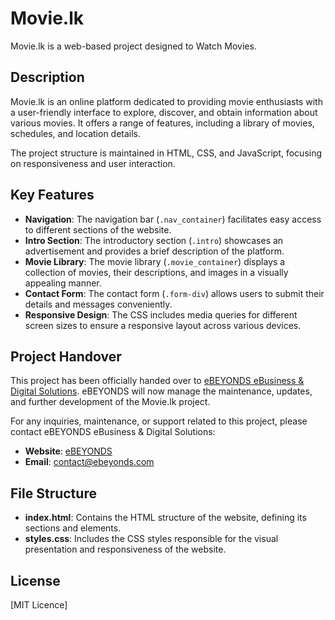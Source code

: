 # Movie.lk

Movie.lk is a web-based project designed to Watch Movies.

## Description

Movie.lk is an online platform dedicated to providing movie enthusiasts with a user-friendly interface to explore, discover, and obtain information about various movies. It offers a range of features, including a library of movies, schedules, and location details.

The project structure is maintained in HTML, CSS, and JavaScript, focusing on responsiveness and user interaction.

## Key Features

- **Navigation**: The navigation bar (`.nav_container`) facilitates easy access to different sections of the website.
- **Intro Section**: The introductory section (`.intro`) showcases an advertisement and provides a brief description of the platform.
- **Movie Library**: The movie library (`.movie_container`) displays a collection of movies, their descriptions, and images in a visually appealing manner.
- **Contact Form**: The contact form (`.form-div`) allows users to submit their details and messages conveniently.
- **Responsive Design**: The CSS includes media queries for different screen sizes to ensure a responsive layout across various devices.

## Project Handover

This project has been officially handed over to [eBEYONDS eBusiness & Digital Solutions](https://www.ebeyonds.com). eBEYONDS will now manage the maintenance, updates, and further development of the Movie.lk project.

For any inquiries, maintenance, or support related to this project, please contact eBEYONDS eBusiness & Digital Solutions:

- **Website**: [eBEYONDS](https://www.ebeyonds.com)
- **Email**: [contact@ebeyonds.com](mailto:contact@ebeyonds.com)

## File Structure

- **index.html**: Contains the HTML structure of the website, defining its sections and elements.
- **styles.css**: Includes the CSS styles responsible for the visual presentation and responsiveness of the website.

## License

[MIT Licence]


